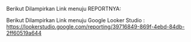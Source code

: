 Berikut Dilampirkan Link menuju REPORTNYA:

Berikut Dilampirkan Link menuju Google Looker Studio : 
https://lookerstudio.google.com/reporting/39716849-869f-4ebd-84db-2ff60519a644 
